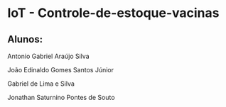 # IoT - Controle-de-estoque-vacinas


## Alunos:

Antonio Gabriel Araújo Silva

João Edinaldo Gomes Santos Júnior

Gabriel de Lima e Silva

Jonathan Saturnino Pontes de Souto
